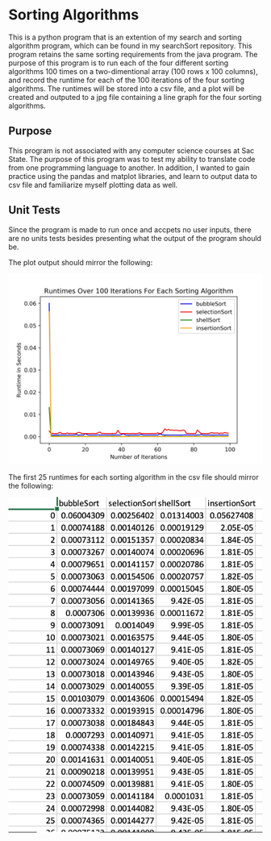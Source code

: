 # Sorting Algorithms

This is a python program that is an extention of my search and sorting algorithm program, which can be found in my searchSort repository. This program retains the same sorting requirements from the java program. The purpose of this program is to run each of the four different sorting algorithms 100 times on a two-dimentional array (100 rows x 100 columns), and record the runtime for each of the 100 iterations of the four sorting algorithms. The runtimes will be stored into a csv file, and a plot will be created and outputed to a jpg file containing a line graph for the four sorting algorithms.  

##  Purpose

This program is not associated with any computer science courses at Sac State. The purpose of this program was to test my ability to translate code from one programming language to another. In addition, I wanted to gain practice using the pandas and matplot libraries, and learn to output data to csv file and familiarize myself plotting data as well.

##  Unit Tests

Since the program is made to run once and accpets no user inputs, there are no units tests besides presenting what the output of the program should be. 

The plot output should mirror the following:

<img src="runtimes.jpg?raw=true">

The first 25 runtimes for each sorting algorithm in the csv file should mirror the following:

<img src="csv output.png?raw=true">
